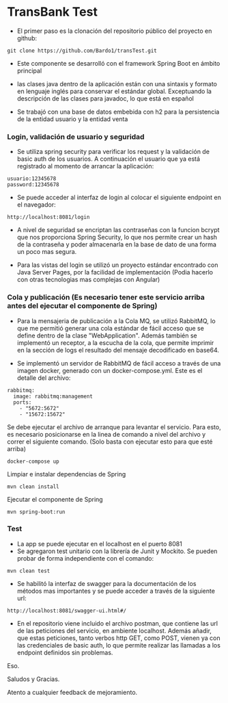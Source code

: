 # TransBank Test 


* El primer paso es la clonación del repositorio público del proyecto en github:
```
git clone https://github.com/Bardo1/transTest.git
```
* Este componente se desarrolló con el framework Spring Boot en ámbito principal 

* las clases java dentro de la aplicación están con una sintaxis y formato en lenguaje inglés para conservar el estándar global. Exceptuando la descripción de las clases para javadoc, lo que está en español

* Se trabajó con una base de datos embebida con h2 para la persistencia de la entidad usuario y la entidad venta

### Login, validación de usuario y seguridad

* Se utiliza spring security para verificar los request y la validación de basic auth de los usuarios.
A continuación el usuario que ya está registrado al momento de arrancar la aplicación:
```
usuario:12345678
password:12345678
```
* Se puede acceder al interfaz de login al colocar el siguiente endpoint en el navegador:
```
http://localhost:8081/login
```
* A nivel de seguridad se encriptan las contraseñas con la funcion bcrypt que nos proporciona Spring Security, lo que nos permite crear un hash de la contraseña y poder almacenarla en la base de dato de una forma un poco mas segura.

* Para las vistas del login se utilizó un proyecto estándar encontrado con Java Server Pages, por la facilidad de implementación (Podia hacerlo con otras tecnologias mas complejas con Angular)

### Cola y publicación (Es necesario tener este servicio arriba antes del ejecutar el componente de Spring)

* Para la mensajeria de publicación a la Cola MQ, se utilizó RabbitMQ, lo que me permitió generar una cola estándar de fácil acceso que se define dentro de la clase "WebApplication". Además también se implementó un receptor, a la escucha de la cola, que permite imprimir en la sección de logs el resultado del mensaje decodificado en base64.

* Se implementó un servidor de RabbitMQ de fácil acceso a través de una imagen docker, generado con un docker-compose.yml.
Este es el detalle del archivo:
```
rabbitmq:
  image: rabbitmq:management
  ports:
    - "5672:5672"
    - "15672:15672"
```
Se debe ejecutar el archivo de arranque para levantar el servicio. Para esto, es necesario posicionarse en la linea de comando a nivel del archivo y correr el siguiente comando.
(Solo basta con ejecutar esto para que esté arriba)
```
docker-compose up
```
Limpiar e instalar dependencias de Spring
```
mvn clean install
```
Ejecutar el componente de Spring
```
mvn spring-boot:run
```

### Test

* La app se puede ejecutar en el localhost en el puerto 8081
* Se agregaron test unitario con la librería de Junit y Mockito. Se pueden probar de forma independiente con el comando:
```
mvn clean test
```
* Se habilitó la interfaz de swagger para la documentación de los métodos mas importantes y se puede acceder a través de la siguiente url: 
```
http://localhost:8081/swagger-ui.html#/
```
* En el repositorio viene incluido el archivo postman, que contiene las url de las peticiones del servicio, en ambiente localhost.
Además añadir, que estas peticiones, tanto verbos http GET, como POST, vienen ya con las credenciales de basic auth, lo que permite realizar las llamadas
a los endpoint definidos sin problemas.


Eso.

Saludos y Gracias.

Atento a cualquier feedback de mejoramiento.
